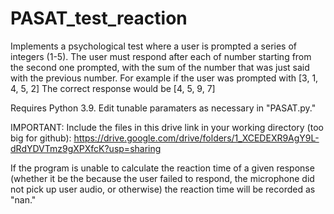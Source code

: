 # PASAT_test_reaction
Implements a psychological test where a user is prompted a series of integers (1-5). The user must respond after each of number starting from the second one prompted, with the sum of the number that was just said with the previous number.
For example if the user was prompted with [3, 1, 4, 5, 2]
The correct response would be [4, 5, 9, 7]

Requires Python 3.9. Edit tunable paramaters as necessary in "PASAT.py."

IMPORTANT: Include the files in this drive link in your working directory (too big for github): https://drive.google.com/drive/folders/1_XCEDEXR9AgY9L-dRdYDVTmz9gXPXfcK?usp=sharing

If the program is unable to calculate the reaction time of a given response (whether it be the because the user failed to respond, the microphone did not pick up user audio, or otherwise) the reaction time will be recorded as "nan."
